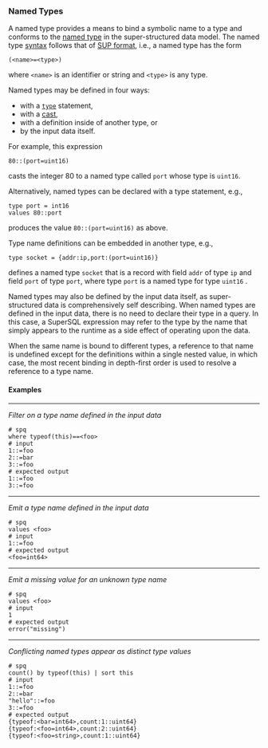 ### Named Types

A named type provides a means to bind a symbolic name to a type
and conforms to the
[named type](../../formats/model.md#3-named-type)
in the super-structured data model.
The named type [syntax](../../formats/sup.md#258-named-type)
follows that of [SUP format](../../formats/sup.md), i.e.,
a named type has the form
```
(<name>=<type>)
```
where `<name>` is an identifier or string and `<type>` is any type.

Named types may be defined in four ways:
* with a [`type`](../statements.md#type-statements) statement,
* with a [cast](../expressions.md#casts),
* with a definition inside of another type, or
* by the input data itself.

For example, this expression
```
80::(port=uint16)
```
casts the integer 80 to a named type called `port` whose type is `uint16`.

Alternatively, named types can be declared with a type statement, e.g.,
```
type port = int16
values 80::port
```
produces the value `80::(port=uint16)` as above.

Type name definitions can be embedded in another type, e.g.,
```
type socket = {addr:ip,port:(port=uint16)}
```
defines a named type `socket` that is a record with field `addr` of type `ip`
and field `port` of type `port`, where type `port` is a named type for type `uint16` .

Named types may also be defined by the input data itself, as super-structured data is
comprehensively self describing.
When named types are defined in the input data, there is no need to declare their
type in a query.
In this case, a SuperSQL expression may refer to the type by the name that simply
appears to the runtime as a side effect of operating upon the data.

When the same name is bound to different types, a reference to that name is
undefined except for the definitions within a single nested value,
in which case, the most recent binding in depth-first order is used to resolve
a reference to a type name.

#### Examples

---

_Filter on a type name defined in the input data_

```mdtest-spq
# spq
where typeof(this)==<foo>
# input
1::=foo
2::=bar
3::=foo
# expected output
1::=foo
3::=foo
```

---

_Emit a type name defined in the input data_

```mdtest-spq
# spq
values <foo>
# input
1::=foo
# expected output
<foo=int64>
```

---

_Emit a missing value for an unknown type name_

```mdtest-spq
# spq
values <foo>
# input
1
# expected output
error("missing")
```

---

_Conflicting named types appear as distinct type values_

```mdtest-spq {data-layout="stacked"}
# spq
count() by typeof(this) | sort this
# input
1::=foo
2::=bar
"hello"::=foo
3::=foo
# expected output
{typeof:<bar=int64>,count:1::uint64}
{typeof:<foo=int64>,count:2::uint64}
{typeof:<foo=string>,count:1::uint64}
```
